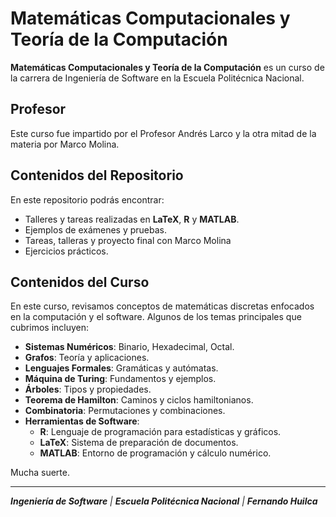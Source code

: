 # Matemáticas Computacionales y Teoría de la Computación

**Matemáticas Computacionales y Teoría de la Computación** es un curso de la carrera de Ingeniería de Software en la Escuela Politécnica Nacional. 

## Profesor

Este curso fue impartido por el Profesor Andrés Larco y la otra mitad de la materia por Marco Molina.


## Contenidos del Repositorio

En este repositorio podrás encontrar:

- Talleres y tareas realizadas en **LaTeX**, **R** y **MATLAB**.
- Ejemplos de exámenes y pruebas.
- Tareas, talleras y proyecto final con Marco Molina
- Ejercicios prácticos.


## Contenidos del Curso

En este curso, revisamos conceptos de matemáticas discretas enfocados en la computación y el software. Algunos de los temas principales que cubrimos incluyen:

- **Sistemas Numéricos**: Binario, Hexadecimal, Octal.
- **Grafos**: Teoría y aplicaciones.
- **Lenguajes Formales**: Gramáticas y autómatas.
- **Máquina de Turing**: Fundamentos y ejemplos.
- **Árboles**: Tipos y propiedades.
- **Teorema de Hamilton**: Caminos y ciclos hamiltonianos.
- **Combinatoria**: Permutaciones y combinaciones.
- **Herramientas de Software**:
  - **R**: Lenguaje de programación para estadísticas y gráficos.
  - **LaTeX**: Sistema de preparación de documentos.
  - **MATLAB**: Entorno de programación y cálculo numérico.


Mucha suerte.

---

_**Ingeniería de Software** | **Escuela Politécnica Nacional** | **Fernando Huilca**_
